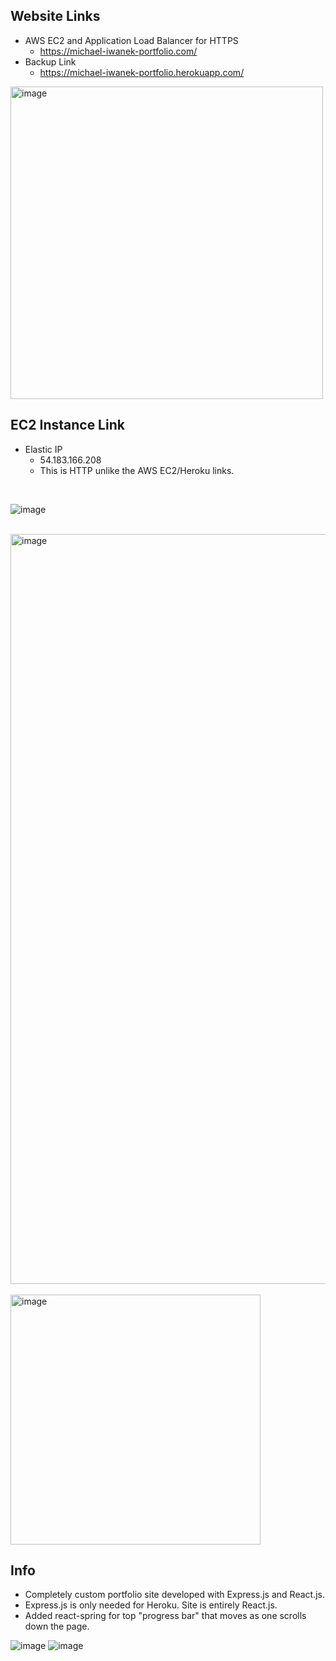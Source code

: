 ## Website Links

- AWS EC2 and Application Load Balancer for HTTPS
  - https://michael-iwanek-portfolio.com/
- Backup Link
  - https://michael-iwanek-portfolio.herokuapp.com/

<img src="https://github.com/Mike11199/portfolio-website/assets/91037796/10e37274-b82e-4895-8099-e4a8c6aafdb6" width="500" alt="image">

## EC2 Instance Link

- Elastic IP
  - 54.183.166.208
  - This is HTTP unlike the AWS EC2/Heroku links.

<br/>

![image](https://github.com/Mike11199/portfolio-website/assets/91037796/f81044e1-61b8-41e4-a192-5254f9a37a11)

<br/>

<img src="https://github.com/Mike11199/portfolio-website/assets/91037796/bd83c36f-e138-4dc6-8362-73d27c36b33d" width="1200" alt="image">

<br/>
<br/>

<img src="https://github.com/Mike11199/portfolio-website/assets/91037796/277720e1-f3a8-444d-86ea-1b18c76ddda3" width="400" alt="image">

<br/>

## Info

- Completely custom portfolio site developed with Express.js and React.js.
- Express.js is only needed for Heroku.  Site is entirely React.js.
- Added react-spring for top "progress bar" that moves as one scrolls down the page.

![image](https://github.com/Mike11199/portfolio-website/assets/91037796/10e37274-b82e-4895-8099-e4a8c6aafdb6)
![image](https://github.com/Mike11199/portfolio-website/assets/91037796/bbef39df-8178-4b44-9b1c-4686916fb0d8)



